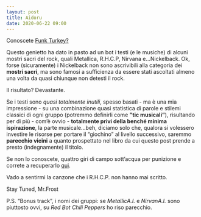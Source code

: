 ```yaml
---
layout: post
title: Aidoru
date: 2020-06-22 09:00
---
```


Conoscete [Funk Turkey?](https://www.youtube.com/channel/UCJI8EfQQisxbnCGcCJ8iztQ)

Questo genietto ha dato in pasto ad un bot i testi (e le musiche) di alcuni mostri sacri del rock, quali Metallica, R.H.C.P, Nirvana e...Nickelback. Ok, forse (sicuramente) i Nickelback non sono ascrivibili alla categoria dei **mostri sacri**, ma sono famosi a sufficienza da essere stati ascoltati almeno una volta da quasi chiunque non detesti il rock.

Il risultato? Devastante.

Se i testi sono *quasi totalmente inutili*, spesso basati - ma è una mia impressione - su una combinazione quasi statistica di parole e stilemi classici di ogni gruppo (potremmo definirli come **”tic musicali”**), risultando per di più - com’è ovvio - **totalmente privi della benché minima ispirazione**, la parte musicale...beh, diciamo solo che, qualora si volessero investire le risorse per portare il “giochino” al livello successivo, saremmo **parecchio vicini** a quanto prospettato nel libro da cui questo post prende a presto (indegnamente) il titolo.

Se non lo conoscete, quattro giri di campo sott’acqua per punizione e correte a recuperarlo [qui](https://www.ibs.it/aidoru-prima-edizione-libri-vintage-william-gibson/e/2560643411574).

Vado a sentirmi la canzone che i R.H.C.P. non hanno mai scritto.

Stay Tuned, Mr.Frost

P.S. “Bonus track”, i nomi dei gruppi: se *MetallicA.I.* e *NirvanA.I.* sono piuttosto ovvi, su *Red Bot Chili Peppers* ho riso parecchio.
